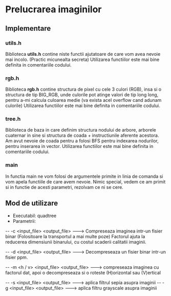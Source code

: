 # Prelucrarea imaginilor

## Implementare

### utils.h
Biblioteca **utils.h** contine niste functii ajutatoare de care vom avea nevoie mai incolo. (Practic micunealta secreta)
Utilizarea functiilor este mai bine definita in comentariile codului.

### rgb.h
Biblioteca **rgb.h** contine structura de pixel cu cele 3 culori (RGB), insa si o structura de tip BIG_RGB, unde culorile pot atinge 
valori de tip long long, pentru a-mi calcula culoarea medie (va exista acel overflow cand adunam culorile)
Utilizarea functiilor este mai bine definita in comentariile codului.

### tree.h
Biblioteca de baza in care definim structura nodului de arbore, arborele cuaternar in sine si structura de coada + instructiunile 
aferente acestora. Am avut nevoie de coada pentru a folosi BFS pentru indexarea nodurilor, pentru inserarea in vector.
Utilizarea functiilor este mai bine definita in comentariile codului.

### main
In functia main ne vom folosi de argumentele primite in linia de comanda si vom apela functiile de care avem nevoie. Nimic special,
vedem ce am primit si in functie de acesti parametri, rezolvam ce ni se cere.

## Mod de utilizare
- Executabil: quadtree
- Parametrii:

-- -c <factor> <input_file> <output_file> ---> Compreseaza imaginea intr-un fisier binar (Folositoare la transportul a mai multe poze) Factorul ajuta la reducerea dimensiunii binarului, cu costul scaderii calitatii imaginii.

-- -d <input_file> <output_file> ---> Decompreseaza un fisier binar intr-un fisier ppm.

-- -m <h / v> <factor> <input_file> <output_file> ---> compreseaza imaginea cu factorul dat, apoi o decompreseaza si o roteste (H)orizontal sau (V)ertical

-- -s <input_file> <output_file> ---> aplica filtrul sepia asupra imaginii
-- -g <input_file> <output_file> ---> aplica filtru grayscale asupra imaginii




